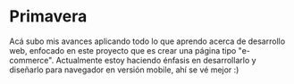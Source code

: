 # Primavera
Acá subo mis avances aplicando todo lo que aprendo acerca de desarrollo web, enfocado en este proyecto que es crear una página tipo "e-commerce".
Actualmente estoy haciendo énfasis en desarrollarlo y diseñarlo para navegador en versión mobile, ahí se vé mejor :)
